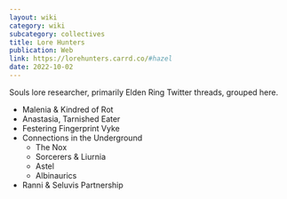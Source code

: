 ```yaml
---
layout: wiki
category: wiki
subcategory: collectives
title: Lore Hunters
publication: Web
link: https://lorehunters.carrd.co/#hazel
date: 2022-10-02
---
```


Souls lore researcher, primarily Elden Ring Twitter threads, grouped here.

* Malenia & Kindred of Rot
* Anastasia, Tarnished Eater
* Festering Fingerprint Vyke
* Connections in the Underground
  * The Nox
  * Sorcerers & Liurnia
  * Astel
  * Albinaurics
* Ranni & Seluvis Partnership
